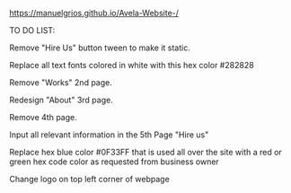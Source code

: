 https://manuelgrios.github.io/Avela-Website-/


TO DO LIST:

Remove "Hire Us" button tween to make it static.

Replace all text fonts colored in white with this hex color #282828

Remove "Works" 2nd page.

Redesign "About" 3rd page.

Remove 4th page.

Input all relevant information in the 5th Page "Hire us"

Replace hex blue color #0F33FF that is used all over the site with a red or green hex code color as requested from business owner

Change logo on top left corner of webpage

